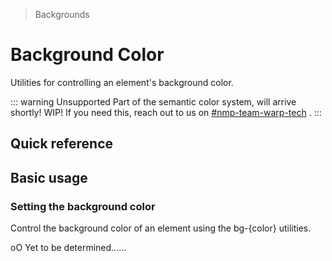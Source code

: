 > Backgrounds

# Background Color
Utilities for controlling an element's background color.

::: warning Unsupported
Part of the semantic color system, will arrive shortly! WIP! If you need this, reach out to us on [#nmp-team-warp-tech](https://sch-chat.slack.com/archives/C04LG5UTCTT) .
:::

## Quick reference
<qr-table />

## Basic usage
### Setting the background color
Control the background color of an element using the bg-{color} utilities.

<container>
<p>oO Yet to be determined......</p>
</container>

